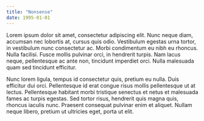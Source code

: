 ```yaml
---
title: "Nonsense"
date: 1995-01-01
---
```



Lorem ipsum dolor sit amet, consectetur adipiscing elit. Nunc neque diam, accumsan nec lobortis at, cursus quis odio. Vestibulum egestas urna tortor, in vestibulum nunc consectetur ac. Morbi condimentum eu nibh eu rhoncus. Nulla facilisi. Fusce mollis pulvinar orci, in hendrerit turpis. Nam lacus neque, pellentesque ac ante non, tincidunt imperdiet orci. Nulla malesuada quam sed tincidunt efficitur.

Nunc lorem ligula, tempus id consectetur quis, pretium eu nulla. Duis efficitur dui orci. Pellentesque id erat congue risus mollis pellentesque ut at lectus. Pellentesque habitant morbi tristique senectus et netus et malesuada fames ac turpis egestas. Sed tortor risus, hendrerit quis magna quis, rhoncus iaculis nunc. Praesent consequat pulvinar enim et aliquet. Nullam neque libero, pretium ut ultricies eget, porta ut elit.
